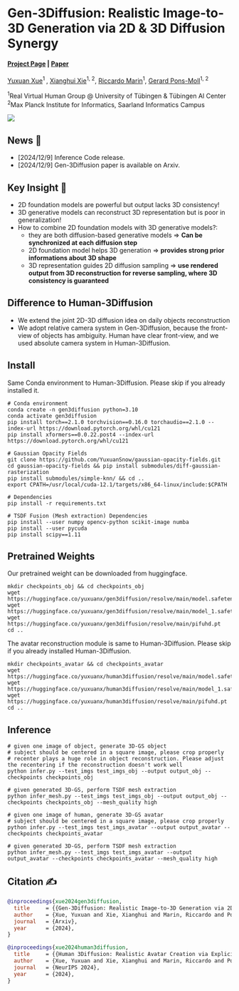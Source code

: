 # Gen-3Diffusion: Realistic Image-to-3D Generation via 2D & 3D Diffusion Synergy 
#### [Project Page](https://yuxuan-xue.com/gen-3diffusion) | [Paper](https://yuxuan-xue.com/gen-3diffusion/paper/Gen_3Diffusion.pdf)

[Yuxuan Xue](https://yuxuan-xue.com/)<sup>1 </sup>, [Xianghui Xie](https://virtualhumans.mpi-inf.mpg.de/people/Xie.html)<sup>1, 2</sup>, [Riccardo Marin](https://ricma.netlify.app/)<sup>1</sup>, [Gerard Pons-Moll](https://virtualhumans.mpi-inf.mpg.de/people/pons-moll.html)<sup>1, 2</sup>


<sup>1</sup>Real Virtual Human Group @ University of Tübingen & Tübingen AI Center \
<sup>2</sup>Max Planck Institute for Informatics, Saarland Informatics Campus

![](https://github.com/YuxuanSnow/Gen3Diffusion/blob/main/assets/teaser_video.gif)

## News :triangular_flag_on_post:
- [2024/12/9] Inference Code release. 
- [2024/12/9] Gen-3Diffusion paper is available on Arxiv.

## Key Insight :raised_hands:
- 2D foundation models are powerful but output lacks 3D consistency!
- 3D generative models can reconstruct 3D representation but is poor in generalization!
- How to combine 2D foundation models with 3D generative models?:
  - they are both diffusion-based generative models => **Can be synchronized at each diffusion step**
  - 2D foundation model helps 3D generation => **provides strong prior informations about 3D shape**
  - 3D representation guides 2D diffusion sampling => **use rendered output from 3D reconstruction for reverse sampling, where 3D consistency is guaranteed**

## Difference to Human-3Diffusion
- We extend the joint 2D-3D diffusion idea on daily objects reconstruction
- We adopt relative camera system in Gen-3Diffusion, because the front-view of objects has ambiguity. Human have clear front-view, and we used absolute camera system in Human-3Diffusion.

## Install
Same Conda environment to Human-3Diffusion. Please skip if you already installed it.
```
# Conda environment
conda create -n gen3diffusion python=3.10
conda activate gen3diffusion
pip install torch==2.1.0 torchvision==0.16.0 torchaudio==2.1.0 --index-url https://download.pytorch.org/whl/cu121
pip install xformers==0.0.22.post4 --index-url https://download.pytorch.org/whl/cu121

# Gaussian Opacity Fields
git clone https://github.com/YuxuanSnow/gaussian-opacity-fields.git
cd gaussian-opacity-fields && pip install submodules/diff-gaussian-rasterization
pip install submodules/simple-knn/ && cd ..
export CPATH=/usr/local/cuda-12.1/targets/x86_64-linux/include:$CPATH

# Dependencies
pip install -r requirements.txt

# TSDF Fusion (Mesh extraction) Dependencies
pip install --user numpy opencv-python scikit-image numba
pip install --user pycuda
pip install scipy==1.11
```

## Pretrained Weights
Our pretrained weight can be downloaded from huggingface.
```
mkdir checkpoints_obj && cd checkpoints_obj
wget https://huggingface.co/yuxuanx/gen3diffusion/resolve/main/model.safetensors
wget https://huggingface.co/yuxuanx/gen3diffusion/resolve/main/model_1.safetensors
wget https://huggingface.co/yuxuanx/gen3diffusion/resolve/main/pifuhd.pt
cd ..
```
The avatar reconstruction module is same to Human-3Diffusion. Please skip if you already installed Human-3Diffusion.
```
mkdir checkpoints_avatar && cd checkpoints_avatar
wget https://huggingface.co/yuxuanx/human3diffusion/resolve/main/model.safetensors
wget https://huggingface.co/yuxuanx/human3diffusion/resolve/main/model_1.safetensors
wget https://huggingface.co/yuxuanx/human3diffusion/resolve/main/pifuhd.pt
cd ..
```

## Inference
```
# given one image of object, generate 3D-GS object
# subject should be centered in a square image, please crop properly 
# recenter plays a huge role in object reconstruction. Please adjust the recentering if the reconstruction doesn't work well
python infer.py --test_imgs test_imgs_obj --output output_obj --checkpoints checkpoints_obj

# given generated 3D-GS, perform TSDF mesh extraction
python infer_mesh.py --test_imgs test_imgs_obj --output output_obj --checkpoints checkpoints_obj --mesh_quality high
```

``` 
# given one image of human, generate 3D-GS avatar
# subject should be centered in a square image, please crop properly
python infer.py --test_imgs test_imgs_avatar --output output_avatar --checkpoints checkpoints_avatar

# given generated 3D-GS, perform TSDF mesh extraction
python infer_mesh.py --test_imgs test_imgs_avatar --output output_avatar --checkpoints checkpoints_avatar --mesh_quality high
```

## Citation :writing_hand:

```bibtex
@inproceedings{xue2024gen3diffusion,
  title     = {{Gen-3Diffusion: Realistic Image-to-3D Generation via 2D & 3D Diffusion Synergy }},
  author    = {Xue, Yuxuan and Xie, Xianghui and Marin, Riccardo and Pons-Moll, Gerard.},
  journal   = {Arxiv},
  year      = {2024},
}

@inproceedings{xue2024human3diffusion,
  title     = {{Human 3Diffusion: Realistic Avatar Creation via Explicit 3D Consistent Diffusion Models}},
  author    = {Xue, Yuxuan and Xie, Xianghui and Marin, Riccardo and Pons-Moll, Gerard.},
  journal   = {NeurIPS 2024},
  year      = {2024},
}
